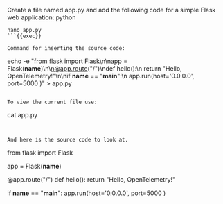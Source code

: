Create a file named app.py and add the following code for a simple Flask web application:
python

```
nano app.py
```{{exec}}

Command for inserting the source code:
```
echo -e "from flask import Flask\n\napp = Flask(__name__)\n\n@app.route(\"/\")\ndef hello():\n    return \"Hello, OpenTelemetry!\"\n\nif __name__ == \"__main__\":\n    app.run(host='0.0.0.0', port=5000 )" > app.py
```{{exec}}

To view the current file use:

```
cat app.py
```{{exec}}


And here is the source code to look at.
```
from flask import Flask

app = Flask(__name__)

@app.route("/")
def hello():
    return "Hello, OpenTelemetry!"

if __name__ == "__main__":
    app.run(host='0.0.0.0', port=5000 )
```




